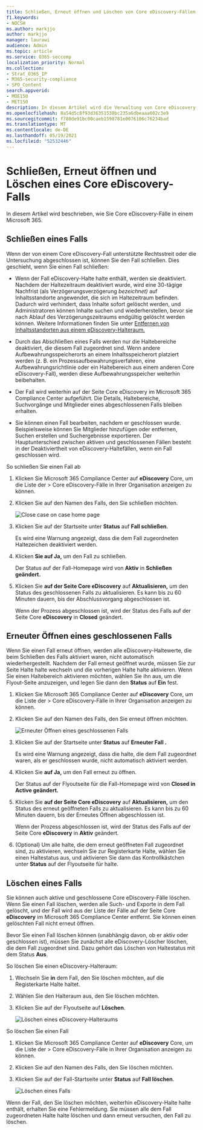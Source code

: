 ```yaml
---
title: Schließen, Erneut öffnen und Löschen von Core eDiscovery-Fällen
f1.keywords:
- NOCSH
ms.author: markjjo
author: markjjo
manager: laurawi
audience: Admin
ms.topic: article
ms.service: O365-seccomp
localization_priority: Normal
ms.collection:
- Strat_O365_IP
- M365-security-compliance
- SPO_Content
search.appverid:
- MOE150
- MET150
description: In diesem Artikel wird die Verwaltung von Core eDiscovery-Fällen beschrieben. Dies umfasst das Schließen eines Falls, das erneute Öffnen eines geschlossenen Falls und das Löschen eines Falls.
ms.openlocfilehash: 8a54d5c8f93d36351538bc235a6dbeaaa602c3e9
ms.sourcegitcommit: f780de91bc00caeb1598781e0076106c76234bad
ms.translationtype: MT
ms.contentlocale: de-DE
ms.lasthandoff: 05/19/2021
ms.locfileid: "52532446"
---
```

# <a name="close-reopen-and-delete-a-core-ediscovery-case"></a>Schließen, Erneut öffnen und Löschen eines Core eDiscovery-Falls

In diesem Artikel wird beschrieben, wie Sie Core eDiscovery-Fälle in einem Microsoft 365.

## <a name="close-a-case"></a>Schließen eines Falls

Wenn der von einem Core eDiscovery-Fall unterstützte Rechtsstreit oder die Untersuchung abgeschlossen ist, können Sie den Fall schließen. Dies geschieht, wenn Sie einen Fall schließen:
  
- Wenn der Fall eDiscovery-Halte halte enthält, werden sie deaktiviert. Nachdem der Haltezeitraum deaktiviert wurde, wird eine 30-tägige Nachfrist (als Verzögerungsverzögerung *bezeichnet)* auf Inhaltsstandorte angewendet, die sich im Haltezeitraum befinden. Dadurch wird verhindert, dass Inhalte sofort gelöscht werden, und Administratoren können Inhalte suchen und wiederherstellen, bevor sie nach Ablauf des Verzögerungszeitraums endgültig gelöscht werden können. Weitere Informationen finden Sie unter [Entfernen von Inhaltsstandorten aus einem eDiscovery-Halteraum.](create-ediscovery-holds.md#removing-content-locations-from-an-ediscovery-hold)

- Durch das Abschließen eines Falls werden nur die Haltebereiche deaktiviert, die diesem Fall zugeordnet sind. Wenn andere Aufbewahrungsspeicherorts an einem Inhaltsspeicherort platziert werden (z. B. ein Prozessaufbewahrungsverfahren, eine Aufbewahrungsrichtlinie oder ein Haltebereich aus einem anderen Core eDiscovery-Fall), werden diese Aufbewahrungsspeicher weiterhin beibehalten.

- Der Fall wird weiterhin auf der Seite Core eDiscovery im Microsoft 365 Compliance Center aufgeführt. Die Details, Haltebereiche, Suchvorgänge und Mitglieder eines abgeschlossenen Falls bleiben erhalten.

- Sie können einen Fall bearbeiten, nachdem er geschlossen wurde. Beispielsweise können Sie Mitglieder hinzufügen oder entfernen, Suchen erstellen und Suchergebnisse exportieren. Der Hauptunterschied zwischen aktiven und geschlossenen Fällen besteht in der Deaktiviertheit von eDiscovery-Haltefällen, wenn ein Fall geschlossen wird.

So schließen Sie einen Fall ab
  
1. Klicken Sie Microsoft 365 Compliance Center auf **eDiscovery** Core, um die Liste der  >   Core eDiscovery-Fälle in Ihrer Organisation anzeigen zu können.

2. Klicken Sie auf den Namen des Falls, den Sie schließen möchten.

   ![Close case on case home page](../media/eDiscoveryCaseHomePage.png)

3. Klicken Sie auf der Startseite unter **Status** auf **Fall schließen**.

    Es wird eine Warnung angezeigt, dass die dem Fall zugeordneten Haltezeichen deaktiviert werden.

4. Klicken **Sie auf Ja,** um den Fall zu schließen.

    Der Status auf der Fall-Homepage wird von **Aktiv** in **Schließen geändert.**

5. Klicken Sie **auf der Seite Core eDiscovery** auf **Aktualisieren,** um den Status des geschlossenen Falls zu aktualisieren. Es kann bis zu 60 Minuten dauern, bis der Abschlussvorgang abgeschlossen ist.

    Wenn der Prozess abgeschlossen ist, wird der Status des Falls auf der Seite Core **eDiscovery** in **Closed** geändert.

## <a name="reopen-a-closed-case"></a>Erneuter Öffnen eines geschlossenen Falls

Wenn Sie einen Fall erneut öffnen, werden alle eDiscovery-Haltewerte, die beim Schließen des Falls aktiviert waren, nicht automatisch wiederhergestellt. Nachdem der Fall erneut geöffnet wurde, müssen  Sie zur Seite Halte halte wechseln und die vorherigen Halte halte aktivieren. Wenn Sie einen Haltebereich aktivieren möchten, wählen Sie ihn aus, um die Flyout-Seite anzuzeigen, und legen Sie dann den **Status** auf **Ein** fest.
  
1. Klicken Sie Microsoft 365 Compliance Center auf **eDiscovery** Core, um die Liste der  >   Core eDiscovery-Fälle in Ihrer Organisation anzeigen zu können.

2. Klicken Sie auf den Namen des Falls, den Sie erneut öffnen möchten.

   ![Erneuter Öffnen eines geschlossenen Falls](../media/eDiscoveryCaseHomePageReopen.png)

3. Klicken Sie auf der Startseite unter **Status** auf **Erneuter Fall .**

    Es wird eine Warnung angezeigt, dass die halte, die dem Fall zugeordnet waren, als er geschlossen wurde, nicht automatisch aktiviert werden.

4. Klicken Sie **auf Ja,** um den Fall erneut zu öffnen.

    Der Status auf der Flyoutseite für die Fall-Homepage wird von **Closed in** **Active geändert.**

5. Klicken Sie **auf der Seite Core eDiscovery** auf **Aktualisieren,** um den Status des erneut geöffneten Falls zu aktualisieren. Es kann bis zu 60 Minuten dauern, bis der Erneutes Öffnen abgeschlossen ist. 

    Wenn der Prozess abgeschlossen ist, wird der Status des Falls auf der Seite Core **eDiscovery** in **Aktiv** geändert.

6. (Optional) Um alle halte, die dem erneut geöffneten Fall zugeordnet sind, zu aktivieren, wechseln Sie zur Registerkarte Halte, wählen Sie einen Haltestatus aus, und aktivieren Sie dann das Kontrollkästchen unter **Status** auf der Flyoutseite für halte. 
  
## <a name="delete-a-case"></a>Löschen eines Falls

Sie können auch aktive und geschlossene Core eDiscovery-Fälle löschen. Wenn Sie einen Fall löschen, werden alle Such- und Exporte in dem Fall gelöscht, und der Fall wird aus der Liste der Fälle auf der Seite Core **eDiscovery** im Microsoft 365 Compliance Center entfernt. Sie können einen gelöschten Fall nicht erneut öffnen.

Bevor Sie einen Fall löschen können (unabhängig davon, ob  er aktiv oder geschlossen ist), müssen Sie zunächst alle eDiscovery-Löscher löschen, die dem Fall zugeordnet sind. Dazu gehört das Löschen von Haltestatus mit dem Status **Aus**. 

So löschen Sie einen eDiscovery-Halteraum:

1. Wechseln Sie **in** dem Fall, den Sie löschen möchten, auf die Registerkarte Halte haltet.

2. Wählen Sie den Halteraum aus, den Sie löschen möchten.

3. Klicken Sie auf der Flyoutseite auf **Löschen**.

      ![Löschen eines eDiscovery-Halteraums](../media/DeleteeDiscoveryHold.png)

So löschen Sie einen Fall

1. Klicken Sie Microsoft 365 Compliance Center auf **eDiscovery** Core, um die Liste der  >   Core eDiscovery-Fälle in Ihrer Organisation anzeigen zu können.

2. Klicken Sie auf den Namen des Falls, den Sie löschen möchten.

3. Klicken Sie auf der Fall-Startseite unter **Status** auf **Fall löschen**.

      ![Löschen eines Falls](../media/eDiscoveryCaseHomePageDelete.png)

Wenn der Fall, den Sie löschen möchten, weiterhin eDiscovery-Halte halte enthält, erhalten Sie eine Fehlermeldung. Sie müssen alle dem Fall zugeordneten Halte halte löschen und dann erneut versuchen, den Fall zu löschen.

